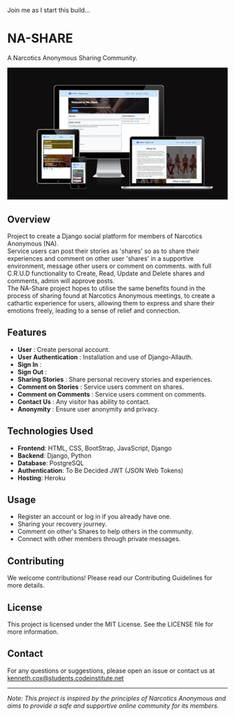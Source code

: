 Join me as I start this build...

# NA-SHARE 
A Narcotics Anonymous Sharing Community.

![Am I Responsive Image.](/project_readmes/images/ui.dev2.png)

## Overview
Project to create a Django social platform for members of Narcotics Anonymous (NA).  
Service users can post their stories as 'shares' so as to share their experiences and comment on other user 'shares' in a supportive environment, message other users or comment on comments.  with full C.R.U.D functionality to Create, Read, Update and Delete shares and comments, admin will approve posts.  
The NA-Share project hopes to utilise the same benefits found in the process of sharing found at Narcotics Anonymous meetings, to create a cathartic experience for users, allowing them to express and share their emotions freely, leading to a sense of relief and connection.




## Features

- **User** : Create personal account.
- **User Authentication** : Installation and use of Django-Allauth.
- **Sign In** :
- **Sign Out** :
- **Sharing Stories** : Share personal recovery stories and experiences.
- **Comment on Stories** : Service users comment on shares.
- **Comment on Comments** : Service users comment on comments.
- **Contact Us** : Any visitor has ability to contact.
- **Anonymity** : Ensure user anonymity and privacy.

## Technologies Used

- **Frontend**: HTML, CSS, BootStrap, JavaScript, Django
- **Backend**: Django, Python
- **Database**: PostgreSQL
- **Authentication**: To Be Decided JWT (JSON Web Tokens)
- **Hosting**: Heroku

## Usage

- Register an account or log in if you already have one.
- Sharing your recovery journey.
- Comment on other's Shares to help others in the community.
- Connect with other members through private messages.





## Contributing
We welcome contributions! Please read our Contributing Guidelines for more details.

## License
This project is licensed under the MIT License. See the LICENSE file for more information.

## Contact
For any questions or suggestions, please open an issue or contact us at kenneth.cox@students.codeinstitute.net

---

*Note: This project is inspired by the principles of Narcotics Anonymous and aims to provide a safe and supportive online community for its members.*
